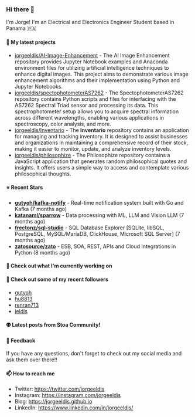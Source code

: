 ### Hi there 👋

I'm Jorge! I'm an Electrical and Electronics Engineer Student based in Panama 🇵🇦

#### 🌱 My latest projects

- [jorgeeldis/AI-Image-Enhancement](https://github.com/jorgeeldis/AI-Image-Enhancement) - The AI Image Enhancement repository provides Jupyter Notebook examples and Anaconda environment files for utilizing artificial intelligence techniques to enhance digital images. This project aims to demonstrate various image enhancement algorithms and their implementation using Python and Jupyter Notebooks.
- [jorgeeldis/spectophotometerAS7262](https://github.com/jorgeeldis/spectophotometerAS7262) - The SpectophotometerAS7262 repository contains Python scripts and files for interfacing with the AS7262 Spectral Triad sensor and processing its data. This spectrophotometer setup allows you to acquire spectral information across different wavelengths, enabling various applications in spectroscopy, color analysis, and more.
- [jorgeeldis/Inventario](https://github.com/jorgeeldis/Inventario) - The **Inventario** repository contains an application for managing and tracking inventory. It is designed to assist businesses and organizations in maintaining a comprehensive record of their stock, making it easier to monitor, update, and analyze inventory levels.
- [jorgeeldis/philosophize](https://github.com/jorgeeldis/philosophize) - The Philosophize repository contains a JavaScript application that generates random philosophical quotes and insights. It offers users a simple way to access and contemplate various philosophical thoughts.

#### ⭐ Recent Stars


- **[gutyoh/kafka-notify](https://github.com/gutyoh/kafka-notify)** - Real-time notification system built with Go and Kafka (7 months ago)
- **[katanaml/sparrow](https://github.com/katanaml/sparrow)** - Data processing with ML, LLM and Vision LLM (7 months ago)
- **[frectonz/sql-studio](https://github.com/frectonz/sql-studio)** - SQL Database Explorer [SQLite, libSQL, PostgreSQL, MySQL/MariaDB, ClickHouse, Microsoft SQL Server] (7 months ago)
- **[zatosource/zato](https://github.com/zatosource/zato)** - ESB, SOA, REST, APIs and Cloud Integrations in Python (8 months ago)

#### 👷 Check out what I'm currently working on


#### 🚀 Check out some of my recent followers

- [gutyoh](https://github.com/gutyoh)
- [hu8813](https://github.com/hu8813)
- [renran713](https://github.com/renran713)
- [jeldis](https://github.com/jeldis)

#### 👽 Latest posts from Stoa Community!

#### 💬 Feedback

If you have any questions, don't forget to check out my social media and ask them over there!!

#### 📫 How to reach me

- Twitter: https://twitter.com/jorgeeldis
- Instagram: https://instagram.com/jorgeeldis
- Blog: https://jorgeeldis.github.io
- LinkedIn: https://www.linkedin.com/in/jorgeeldis/

